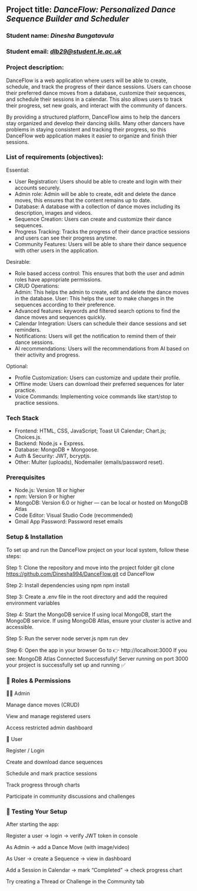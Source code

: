 ## Project title: *DanceFlow: Personalized Dance Sequence Builder and Scheduler*

### Student name: *Dinesha Bungatavula*

### Student email: *dlb29@student.le.ac.uk*

### Project description: 
DanceFlow is a web application where users will be able to create, schedule, and track the progress of their dance sessions. Users can choose their preferred dance moves from a database, customize their sequences, and schedule their sessions in a calendar. This also allows users to track their progress, set new goals, and interact with the community of dancers. 

By providing a structured platform, DanceFlow aims to help the dancers stay organized and develop their dancing skills. Many other dancers have problems in staying consistent and tracking their progress, so this DanceFlow web application makes it easier to organize and finish thier sessions.

### List of requirements (objectives): 
 

Essential:
- User Registration: Users should be able to create and login with their accounts securely. 
- Admin role: Admin will be able to create, edit and delete the dance moves, this ensures that the content remains up to date. 
- Database: A database with a collection of dance moves including its description, images and videos. 
- Sequence Creation: Users can create and customize their dance sequences. 
- Progress Tracking: Tracks the progress of their dance practice sessions and users can see their progress anytime. 
- Community Features: Users will be able to share their dance sequence with other users in the application.  

Desirable:
- Role based access control: This ensures that both the user and admin roles have appropriate permissions. 
- CRUD Operations:  
  Admin: This helps the admin to create, edit and delete the dance moves in the database. 
  User: This helps the user to make changes in the sequences according to their preference. 
- Advanced features: keywords and filtered search options to find the dance moves and sequences quickly.  
- Calendar Integration: Users can schedule their dance sessions and set reminders. 
- Notifications: Users will get the notification to remind them of their dance sessions. 
- AI recommendations: Users will the recommendations from AI based on their activity and progress. 

Optional:
- Profile Customization: Users can customize and update their profile. 
- Offline mode: Users can download their preferred sequences for later practice. 
- Voice Commands: Implementing voice commands like start/stop to practice sessions.

### Tech Stack

- Frontend: HTML, CSS, JavaScript; Toast UI Calendar; Chart.js; Choices.js. 
- Backend: Node.js + Express. 
- Database: MongoDB + Mongoose. 
- Auth & Security: JWT, bcryptjs. 
- Other: Multer (uploads), Nodemailer (emails/password reset). 

### Prerequisites

- Node.js: Version 18 or higher 
- npm: Version 9 or higher
- MongoDB: Version 6.0 or higher — can be local or hosted on MongoDB Atlas
- Code Editor: Visual Studio Code (recommended)
- Gmail App Password: Password reset emails

### Setup & Installation

To set up and run the DanceFlow project on your local system, follow these steps:

Step 1: Clone the repository and move into the project folder
git clone https://github.com/Dinesha994/DanceFlow.git
cd DanceFlow

Step 2: Install dependencies using npm
npm install

Step 3: Create a .env file in the root directory and add the required environment variables

Step 4: Start the MongoDB service
If using local MongoDB, start the MongoDB service.
If using MongoDB Atlas, ensure your cluster is active and accessible.

Step 5: Run the server
node server.js
npm run dev

Step 6: Open the app in your browser
Go to 👉 http://localhost:3000
If you see:
MongoDB Atlas Connected Successfully!
Server running on port 3000
your project is successfully set up and running ✅

### 👥 Roles & Permissions
🧑‍💼 Admin

Manage dance moves (CRUD)

View and manage registered users

Access restricted admin dashboard

💃 User

Register / Login

Create and download dance sequences

Schedule and mark practice sessions

Track progress through charts

Participate in community discussions and challenges

### 🧪 Testing Your Setup

After starting the app:

Register a user → login → verify JWT token in console

As Admin → add a Dance Move (with image/video)

As User → create a Sequence → view in dashboard

Add a Session in Calendar → mark “Completed” → check progress chart

Try creating a Thread or Challenge in the Community tab
